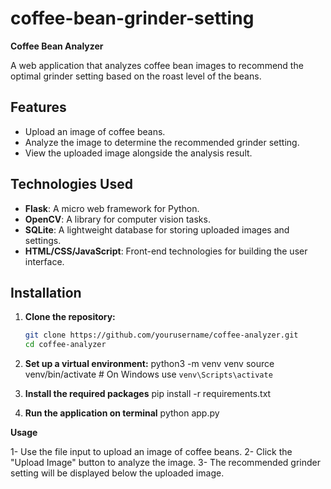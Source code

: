 # coffee-bean-grinder-setting

**Coffee Bean Analyzer**

A web application that analyzes coffee bean images to recommend the optimal grinder setting based on the roast level of the beans.

## Features

- Upload an image of coffee beans.
- Analyze the image to determine the recommended grinder setting.
- View the uploaded image alongside the analysis result.

## Technologies Used

- **Flask**: A micro web framework for Python.
- **OpenCV**: A library for computer vision tasks.
- **SQLite**: A lightweight database for storing uploaded images and settings.
- **HTML/CSS/JavaScript**: Front-end technologies for building the user interface.



## Installation

1. **Clone the repository:**
   ```bash
   git clone https://github.com/yourusername/coffee-analyzer.git
   cd coffee-analyzer

2.  **Set up a virtual environment:**
    python3 -m venv venv
    source venv/bin/activate  # On Windows use `venv\Scripts\activate`

3. **Install the required packages**
     pip install -r requirements.txt

4. **Run the application on terminal**
    python app.py


**Usage**

1- Use the file input to upload an image of coffee beans.
2- Click the "Upload Image" button to analyze the image.
3- The recommended grinder setting will be displayed below the uploaded image.




